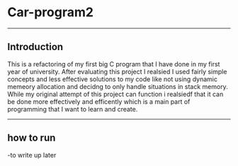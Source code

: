 # Car-program2

---

## Introduction
This is a refactoring of my first big C program that I have done in my first year of university. After evaluating this project I realsied I used fairly simple concepts and less effective solutions to my code like not using dynamic memeory allocation and decidng to only handle situations in stack memory. While my original attempt of this project can function i realsiedf that it can be done more effectively and efficently which is a main part of programming that I want to learn and create.

---
## how to run
-to write up later